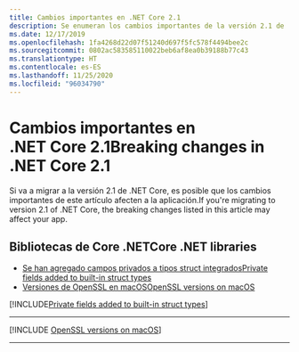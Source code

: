 ```yaml
---
title: Cambios importantes en .NET Core 2.1
description: Se enumeran los cambios importantes de la versión 2.1 de .NET Core.
ms.date: 12/17/2019
ms.openlocfilehash: 1fa4268d22d07f51240d697f5fc578f4494bee2c
ms.sourcegitcommit: 0802ac583585110022beb6af8ea0b39188b77c43
ms.translationtype: HT
ms.contentlocale: es-ES
ms.lasthandoff: 11/25/2020
ms.locfileid: "96034790"
---
```

# <a name="breaking-changes-in-net-core-21"></a><span data-ttu-id="1ce50-103">Cambios importantes en .NET Core 2.1</span><span class="sxs-lookup"><span data-stu-id="1ce50-103">Breaking changes in .NET Core 2.1</span></span>

<span data-ttu-id="1ce50-104">Si va a migrar a la versión 2.1 de .NET Core, es posible que los cambios importantes de este artículo afecten a la aplicación.</span><span class="sxs-lookup"><span data-stu-id="1ce50-104">If you're migrating to version 2.1 of .NET Core, the breaking changes listed in this article may affect your app.</span></span>

## <a name="core-net-libraries"></a><span data-ttu-id="1ce50-105">Bibliotecas de Core .NET</span><span class="sxs-lookup"><span data-stu-id="1ce50-105">Core .NET libraries</span></span>

- [<span data-ttu-id="1ce50-106">Se han agregado campos privados a tipos struct integrados</span><span class="sxs-lookup"><span data-stu-id="1ce50-106">Private fields added to built-in struct types</span></span>](#private-fields-added-to-built-in-struct-types)
- [<span data-ttu-id="1ce50-107">Versiones de OpenSSL en macOS</span><span class="sxs-lookup"><span data-stu-id="1ce50-107">OpenSSL versions on macOS</span></span>](#openssl-versions-on-macos)

[!INCLUDE[Private fields added to built-in struct types](~/includes/core-changes/corefx/2.1/instantiate-struct.md)]

***

[!INCLUDE [OpenSSL versions on macOS](../../../includes/core-changes/corefx/openssl-dependencies-macos.md)]

***
